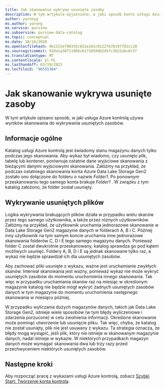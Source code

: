 ```yaml
---
title: Jak skanowanie wykrywa usunięte zasoby
description: W tym artykule wyjaśniono, w jaki sposób konto usługi Azure kontrolą wykrywa usunięte zasoby podczas skanowania.
author: yaronyg
ms.author: yarong
ms.service: purview
ms.subservice: purview-data-catalog
ms.topic: conceptual
ms.date: 10/16/2020
ms.openlocfilehash: 9b1515ef00355c831e161c01227678197792cc20
ms.sourcegitcommit: 910a1a38711966cb171050db245fc3b22abc8c5f
ms.translationtype: MT
ms.contentlocale: pl-PL
ms.lasthandoff: 03/19/2021
ms.locfileid: "96555384"
---
```

# <a name="how-scans-detect-deleted-assets"></a>Jak skanowanie wykrywa usunięte zasoby

W tym artykule opisano sposób, w jaki usługa Azure kontrolą używa wyników skanowania do wykrywania usuniętych zasobów.

## <a name="background-info"></a>Informacje ogólne

Katalog usługi Azure kontrolą jest świadomy stanu magazynu danych tylko podczas jego skanowania. Aby wykaz był wiadomo, czy usunięto plik, tabelę lub kontener, porównuje ostatnie dane wyjściowe skanowania z bieżącymi danymi wyjściowymi skanowania. Załóżmy na przykład, że podczas ostatniego skanowania konta Azure Data Lake Storage Gen2 zostało ono dołączone do folderu o nazwie *Folder1*. Po ponownym przeskanowaniu tego samego konta brakuje *Folder1* . W związku z tym katalog założono, że folder został usunięty.

## <a name="detecting-deleted-files"></a>Wykrywanie usuniętych plików

Logika wykrywania brakujących plików działa w przypadku wielu skanów przez tego samego użytkownika, a także przez różnych użytkowników. Załóżmy na przykład, że użytkownik uruchamia jednorazowe skanowanie w Data Lake Storage Gen2 magazynie danych w folderach A, B i C. Później inny użytkownik na tym samym koncie uruchamia inne jednorazowe skanowania folderów C, D i E tego samego magazynu danych. Ponieważ folder C został dwukrotnie przeskanowany, katalog sprawdza go pod kątem możliwych usunięć. Foldery A, B, D i E są jednak skanowane tylko raz, a wykaz nie będzie sprawdzał ich dla usuniętych zasobów.

Aby zachować pliki usunięte z wykazu, ważne jest uruchamianie zwykłych skanów. Interwał skanowania jest ważny, ponieważ wykaz nie może wykryć usuniętych zasobów do momentu uruchomienia innego skanowania. Tak więc w przypadku uruchamiania skanów raz na miesiąc w określonym magazynie katalog nie będzie mógł wykryć żadnych usuniętych zasobów danych w tym magazynie do momentu uruchomienia następnego skanowania w miesiącu później.

W przypadku wyliczania dużych magazynów danych, takich jak Data Lake Storage Gen2, istnieje wiele sposobów (w tym błędy wyliczeniowe i zdarzenia porzucone) w celu zwolnienia informacji. Określone skanowanie może pominąć utworzenie lub usunięcie pliku. Tak więc, chyba, że katalog nie został usunięty, plik nie jest usuwany z wykazu. Ta strategia oznacza, że błędy mogą wystąpić, jeśli plik, który nie istnieje w skanowanym magazynie danych, nadal istnieje w wykazie. W niektórych przypadkach magazyn danych może wymagać skanowania dwa lub trzy razy przed przechwyceniem niektórych usuniętych zasobów.

## <a name="next-steps"></a>Następne kroki

Aby rozpocząć pracę z wykazami usługi Azure kontrolą, zobacz [Szybki Start: Tworzenie konta kontrolą](create-catalog-portal.md).
